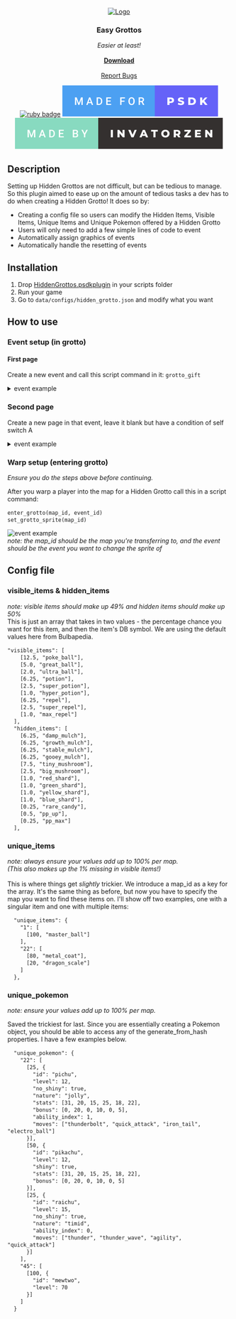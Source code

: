 
<!-- PROJECT LOGO -->
<br />
<div align="center">
  <a href="https://github.com/invatorzen/PSDKPlugins">
    <img src="https://i.imgur.com/Q3LOc4v.png" alt="Logo" width="240" height="240">
  </a>

  <h3 align="center">Easy Grottos</h3>

  <p align="center">
    <i>Easier at least!</i>
    <br /> <br />
    <a href="https://github.com/invatorzen/Invatorzens_PSDKPlugins/raw/refs/heads/main/plugins/Easy_Grottos/Easy_Grottos.psdkplug"><strong>Download</strong></a>
    <br />
    <br />
    <a href="https://github.com/invatorzen/InvatorzenPSDKPlugins/issues">Report Bugs</a>
      
  [![ruby badge](https://forthebadge.com/images/badges/made-with-ruby.svg)](https://forthebadge.com)
  [![psdk badge](/svgs/made_for_psdk.svg)](https://gitlab.com/pokemonsdk/pokemonsdk)
  [![invatorzen badge](/svgs/made_by_invatorzen.svg)](https://github.com/invatorzen/Invatorzens_PSDKPlugins/tree/main)
  </p>
</div>

## Description
Setting up Hidden Grottos are not difficult, but can be tedious to manage. So this plugin aimed to ease up on the amount of tedious tasks a dev has to do when creating a Hidden Grotto! It does so by:
* Creating a config file so users can modify the Hidden Items, Visible Items, Unique Items and Unique Pokemon offered by a Hidden Grotto
* Users will only need to add a few simple lines of code to event
* Automatically assign graphics of events
* Automatically handle the resetting of events

## Installation
1. Drop <a href="https://github.com/invatorzen/Invatorzens_PSDKPlugins/raw/refs/heads/main/plugins/Easy_Grottos/Easy_Grottos.psdkplug">HiddenGrottos.psdkplugin</a> in your scripts folder<br>
2. Run your game<br>
3. Go to ``data/configs/hidden_grotto.json`` and modify what you want

## How to use
### Event setup (in grotto)
#### First page
Create a new event and call this script command in it: ``grotto_gift``<br>
<details>
<summary>event example</summary>

![event example](https://i.imgur.com/JqPyxXr.png)<br>
</details>

### Second page 
Create a new page in that event, leave it blank but have a condition of self switch A
<details>
<summary>event example</summary>

![event example](https://i.imgur.com/Et0Lb4x.png)<br>
</details>

### Warp setup (entering grotto)
*Ensure you do the steps above before continuing.*

After you warp a player into the map for a Hidden Grotto call this in a script command:
````
enter_grotto(map_id, event_id)
set_grotto_sprite(map_id)
````
![event example](https://i.imgur.com/YbhO2Lr.png)<br>
*note: the map_id should be the map you're transferring to, and the event should be the event you want to change the sprite of*
## Config file
### visible_items & hidden_items
*note: visible items should make up 49% and hidden items should make up 50%*<br>
This is just an array that takes in two values - the percentage chance you want for this item, and then the item's DB symbol. We are using the default values here from Bulbapedia.

````
"visible_items": [
    [12.5, "poke_ball"],
    [5.0, "great_ball"],
    [2.0, "ultra_ball"],
    [6.25, "potion"],
    [2.5, "super_potion"],
    [1.0, "hyper_potion"],
    [6.25, "repel"],
    [2.5, "super_repel"],
    [1.0, "max_repel"]
  ],
  "hidden_items": [
    [6.25, "damp_mulch"],
    [6.25, "growth_mulch"],
    [6.25, "stable_mulch"],
    [6.25, "gooey_mulch"],
    [7.5, "tiny_mushroom"],
    [2.5, "big_mushroom"],
    [1.0, "red_shard"],
    [1.0, "green_shard"],
    [1.0, "yellow_shard"],
    [1.0, "blue_shard"],
    [0.25, "rare_candy"],
    [0.5, "pp_up"],
    [0.25, "pp_max"]
  ],
````
### unique_items
*note: always ensure your values add up to 100% per map.<br>(This also makes up the 1% missing in visible items!)*<br><br>
This is where things get *slightly* trickier. We introduce a map_id as a key for the array. It's the same thing as before, but now you have to specify the map you want to find these items on. I'll show off two examples, one with a singular item and one with multiple items:

````
  "unique_items": {
    "1": [
      [100, "master_ball"]
    ],
    "22": [
      [80, "metal_coat"],
      [20, "dragon_scale"]
    ]
  },
````

### unique_pokemon
*note: ensure your values add up to 100% per map.<br>*

Saved the trickiest for last. Since you are essentially creating a Pokemon object, you should be able to access any of the generate_from_hash properties. I have a few examples below.

````
  "unique_pokemon": {
    "22": [
      [25, {
        "id": "pichu",
        "level": 12,
        "no_shiny": true,
        "nature": "jolly",
        "stats": [31, 20, 15, 25, 18, 22],
        "bonus": [0, 20, 0, 10, 0, 5],
        "ability_index": 1,
        "moves": ["thunderbolt", "quick_attack", "iron_tail", "electro_ball"]
      }],
      [50, {
        "id": "pikachu",
        "level": 12,
        "shiny": true,
        "stats": [31, 20, 15, 25, 18, 22],
        "bonus": [0, 20, 0, 10, 0, 5]
      }],
      [25, {
        "id": "raichu",
        "level": 15,
        "no_shiny": true,
        "nature": "timid",
        "ability_index": 0,
        "moves": ["thunder", "thunder_wave", "agility", "quick_attack"]
      }]
    ],
    "45": [
      [100, {
        "id": "mewtwo",
        "level": 70
      }]
    ]
  }
````